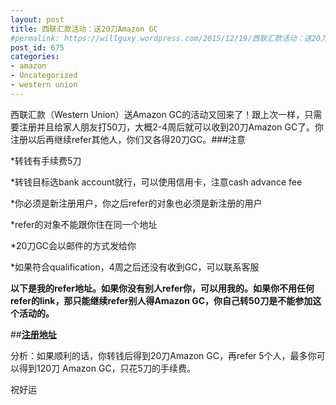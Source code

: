 ```yaml
---
layout: post
title: 西联汇款活动：送20刀Amazon GC
#permalink: https://willguxy.wordpress.com/2015/12/19/西联汇款活动：送20刀amazon-gc/index.html
post_id: 675
categories: 
- amazon
- Uncategorized
- western union
---
```


西联汇款（Western Union）送Amazon GC的活动又回来了！跟上次一样，只需要注册并且给家人朋友打50刀，大概2-4周后就可以收到20刀Amazon GC了。你注册以后再继续refer其他人，你们又各得20刀GC。###注意


*转钱有手续费5刀

	
*转钱目标选bank account就行，可以使用信用卡，注意cash advance fee

	
*你必须是新注册用户，你之后refer的对象也必须是新注册的用户

	
*refer的对象不能跟你住在同一个地址

	
*20刀GC会以邮件的方式发给你

	
*如果符合qualification，4周之后还没有收到GC，可以联系客服

**以下是我的refer地址。如果你没有别人refer你，可以用我的。如果你不用任何refer的link，那只能继续refer别人得Amazon GC，你自己转50刀是不能参加这个活动的。**


##**[注册地址](https://refer.westernunion.com/mt-mgm-us/recipient?taf_c=8qan&etaf_c=mhLBKhYdfL2BuK1FYdah8Q%3D%3D&e=Sl9Jt1Rw%2Br0GUATMH4RSFQ%3D%3D&em=IOgchdmu5P3l8RjWhFhrBTwdAUvP2kt7U2sqoH07xLA%3D&ru=0s6fcpnii%2FSlXbfRnW%2BhjQ%3D%3D&src=SendMoney_Profile&fn=c6eSami6PFyKrafzWIn2TA%3D%3D)**

分析：如果顺利的话，你转钱后得到20刀Amazon GC，再refer 5个人，最多你可以得到120刀 Amazon GC，只花5刀的手续费。

祝好运
